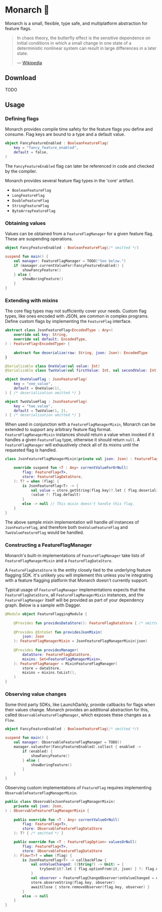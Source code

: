 # Monarch 🦋

Monarch is a small, flexible, type safe, and multiplatform abstraction for feature flags.  

> In chaos theory, the butterfly effect is the sensitive dependence on initial conditions in which a small change in one state of a deterministic nonlinear system can result in large differences in a later state.
> 
> — [Wikipedia](https://en.wikipedia.org/wiki/Butterfly_effect)

## Download

TODO

## Usage 

### Defining flags

Monarch provides compile time safety for the feature flags you define and consume.
Flag keys are bound to a type and a default value. 

```kt
object FancyFeatureEnabled : BooleanFeatureFlag(
    key = "fancy_feature_enabled",
    default = false,
)
```

The `FancyFeatureEnabled` flag can later be referenced in code and checked by the compiler. 

Monarch provides several feature flag types in the 'core' artifact. 

* `BooleanFeatureFlag`
* `LongFeatureFlag`
* `DoubleFeatureFlag`
* `StringFeatureFlag`
* `ByteArrayFeatureFlag`

### Obtaining values

Values can be obtained from a `FeatureFlagManager` for a given feature flag.
These are suspending operations. 

```kt
object FancyFeatureEnabled : BooleanFeatureFlag(/* omitted */)

suspend fun main() {
    val manager: FeatureFlagManager = TODO("See below.") 
    if (manager.currentValueFor(FancyFeatureEnabled)) {
        showFancyFeature()
    } else {
        showBoringFeature()
    }
}
```

### Extending with mixins

The core flag types may not sufficiently cover your needs. Custom flag types,
like ones encoded with JSON, are common in complex programs. Define custom flags
by implementing the `FeatureFlag` interface.

```kt
abstract class JsonFeatureFlag<EncodedType : Any>(
    override val key: String,
    override val default: EncodedType,
) : FeatureFlag<EncodedType> {
    
    abstract fun deserialize(raw: String, json: Json): EncodedType
}

@Serializable class OneValue(val value: Int)
@Serializable class TwoValue(val firstValue: Int, val secondValue: Int)

object OneValueFlag : JsonFeatureFlag(
    key = "one_value",
    default = OneValue(1),
) { /* deserialization omitted */ }

object TwoValueFlag : JsonFeatureFlag(
    key = "two_value",
    default = TwoValue(1, 2),
) { /* deserialization omitted */ }
```

When used in conjunction with a `FeatureFlagManagerMixin`, Monarch can be extended to support 
any arbitrary feature flag format. `FeatureFlagManagerMixin` instances should return a value when invoked if it handles a given
`FeatureFlag` type, otherwise it should return `null`. A `FeatureFlagManager` will
exhaustively check all of its mixins until the requested flag is handled.

```kt
class JsonFeatureFlagManagerMixin(private val json: Json) : FeatureFlagManagerMixin {

    override suspend fun <T : Any> currentValueForOrNull(
        flag: FeatureFlag<T>,
        store: FeatureFlagDataStore,
    ): T? = when (flag) {
        is JsonFeatureFlag<T> -> {
            val value = store.getString(flag.key)?.let { flag.deserialize(it, json) }
            (value ?: flag.default)
        }
        else -> null // This mixin doesn't handle this flag.
    }
}
```

The above sample mixin implementation will handle _all_ instances of `JsonFeatureFlag`, and therefore both 
`OneValueFeatureFlag` and `TwoValueFeatureFlag` would be handled. 

### Constructing a FeatureFlagManager

Monarch's built-in implementations of `FeatureFlagManager` take lists of
`FeatureFlagManagerMixin` and a `FeatureFlagDataStore`.

A `FeatureFlagDataStore` is the entity closely tied to the underlying feature flagging SDK. 
It's unlikely you will implement this unless you're integrating with a feature flagging platform 
that Monarch doesn't currently support. 

Typical usage of `FeatureFlagManager` implementations expects that the `FeatureFlagDataStore`, 
all `FeatureFlagManagerMixin` instances, and the `FeatureFlagManager` itself will be provided
as part of your dependency graph. Below is a sample with Dagger. 

```kt
@Module object FeatureFlaggingModule {
    
    @Provides fun providesDataStore(): FeatureFlagDataStore { /* omitted */ }
    
    @Provides @IntoSet fun providesJsonMixin(
        json: Json
    ): FeatureFlagManagerMixin = JsonFeatureFlagManagerMixin(json)
    
    @Provides fun providesManager(
        dataStore: FeatureFlagDataStore, 
        mixins: Set<FeatureFlagManagerMixin>,
    ): FeatureFlagManager = MixinFeatureFlagManager(
        store = dataStore, 
        mixins = mixins.toList(),
    )
}
```

### Observing value changes

Some third party SDKs, like LaunchDarkly, provide callbacks for flags when their values change. 
Monarch provides an additional abstraction for this, called `ObservableFeatureFlagManager`, 
which exposes these changes as a `Flow`. 

```kt
object FancyFeatureEnabled : BooleanFeatureFlag(/* omitted */)

suspend fun main() {
    val manager: ObservableFeatureFlagManager = TODO()
    manager.valuesFor(FancyFeatureEnabled).collect { enabled -> 
        if (enabled) {
            showFancyFeature()
        } else {
            showBoringFeature()
        }
    }
}
```

Observing custom implementations of `FeatureFlag` requires implementing 
`ObservableFeatureFlagManagerMixin`. 

```kt
public class ObservableJsonFeatureFlagManagerMixin(
    private val json: Json,
) : ObservableFeatureFlagManagerMixin {
    
    public override fun <T : Any> currentValueOrNull(
        flag: FeatureFlag<T>,
        store: ObservableFeatureFlagDataStore
    ): T? { /* omitted */ }

    public override fun <T : FeatureFlagOption> valuesOrNull(
        flag: FeatureFlag<T>,
        store: ObservableFeatureFlagDataStore
    ): Flow<T>? = when (flag) {
        is JsonFeatureFlag<T> -> callbackFlow {
            val onValueChanged: ((String?) -> Unit) = {
                trySend(it?.let { flag.optionFrom(it, json) } ?: flag.default)
            }
            val observer = FeatureFlagChangeObserver(onValueChanged = onValueChanged)
            store.observeString(flag.key, observer)
            awaitClose { store.removeObserver(flag.key, observer) }
        }
        else -> null
    }
}
```
